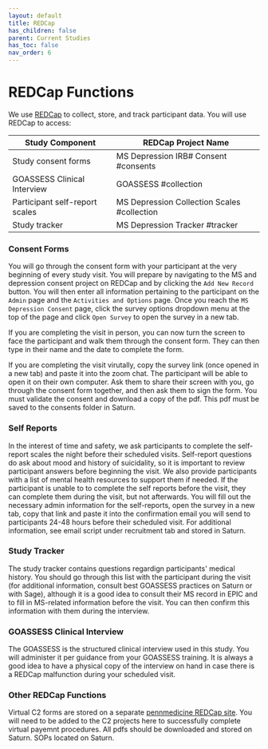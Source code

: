 ```yaml
---
layout: default
title: REDCap
has_children: false
parent: Current Studies
has_toc: false
nav_order: 6
---
```


# REDCap Functions
We use [REDCap](https://axis.med.upenn.edu/) to collect, store, and track participant data. You will use REDCap to access:

| Study Component | REDCap Project Name |
| ----------- | ----------- |
| Study consent forms | MS Depression IRB# Consent #consents |
| GOASSESS Clinical Interview | GOASSESS #collection |
| Participant self-report scales | MS Depression Collection Scales #collection |
| Study tracker | MS Depression Tracker #tracker |

### Consent Forms
You will go through the consent form with your participant at the very beginning of every study visit. You will prepare by navigating to the MS and depression consent project on REDCap and by clicking the `Add New Record` button. You will then enter all information pertaining to the participant on the `Admin` page and the `Activities and Options` page. Once you reach the `MS Depression Consent` page, click the survey options dropdown menu at the top of the page and click `Open Survey` to open the survey in a new tab.

If you are completing the visit in person, you can now turn the screen to face the participant and walk them through the consent form. They can then type in their name and the date to complete the form. 

If you are completing the visit virutally, copy the survey link (once opened in a new tab) and paste it into the zoom chat. The participant will be able to open it on their own computer. Ask them to share their screen with you, go through the consent form together, and then ask them to sign the form. You must validate the consent and download a copy of the pdf. This pdf must be saved to the consents folder in Saturn. 

### Self Reports
In the interest of time and safety, we ask participants to complete the self-report scales the night before their scheduled visits. Self-report questions do ask about mood and history of suicidality, so it is important to review participant answers before beginning the visit. We also provide participants with a list of mental health resources to support them if needed. If the participant is unable to to complete the self reports before the visit, they can complete them during the visit, but not afterwards. You will fill out the necessary admin information for the self-reports, open the survey in a new tab, copy that link and paste it into the confirmation email you will send to participants 24-48 hours before their scheduled visit. For additional information, see email script under recruitment tab and stored in Saturn.

### Study Tracker
The study tracker contains questions regardign participants' medical history. You should go through this list with the participant during the visit (for additional information, consult best GOASSESS practices on Saturn or with Sage), although it is a good idea to consult their MS record in EPIC and to fill in MS-related information before the visit. You can then confirm this information with them during the interview.

### GOASSESS Clinical Interview
The GOASSESS is the structured clinical interview used in this study. You will administer it per guidance from your GOASSESS training. It is always a good idea to have a physical copy of the interview on hand in case there is a REDCap malfunction during your scheduled visit. 

### Other REDCap Functions
Virtual C2 forms are stored on a separate [pennmedicine REDCap site](https://redcap.med.upenn.edu/). You will need to be added to the C2 projects here to successfully complete virtual payemnt procedures. All pdfs should be downloaded and stored on Saturn. SOPs located on Saturn.
